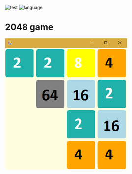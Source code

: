 ![test](https://img.shields.io/badge/test-passing-green.svg)
![language](https://img.shields.io/badge/language-VB.net-blue.svg)

# 2048 game

![image](https://github.com/WangXuan95/2048/blob/master/2048.png)
